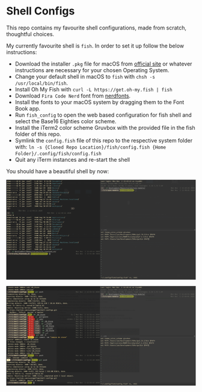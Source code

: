 # Shell Configs

This repo contains my favourite shell configurations, made from scratch, thoughtful choices.

My currently favourite shell is `fish`. In order to set it up follow the below instructions:

- Download the installer `.pkg` file for macOS from [official site](https://fishshell.com) or whatever instructions are necessary for your chosen Operating System.
- Change your default shell in macOS to `fish` with `chsh -s /usr/local/bin/fish`.
- Install Oh My Fish with `curl -L https://get.oh-my.fish | fish`
- Download `Fira Code Nerd` font from [nerdfonts](https://www.nerdfonts.com/font-downloads).
- Install the fonts to your macOS system by dragging them to the Font Book app.
- Run `fish_config` to open the web based configuration for fish shell and select the Base16 Eighties color scheme.
- Install the iTerm2 color scheme Gruvbox with the provided file in the fish folder of this repo.
- Symlink the `config.fish` file of this repo to the respective system folder with: 
`ln -s {Cloned Repo Location}/fish/config.fish {Home Folder}/.config/fish/config.fish`
- Quit any iTerm instances and re-start the shell

You should have a beautiful shell by now:

![showcase-0](0.png)

![showcase-1](1.png)